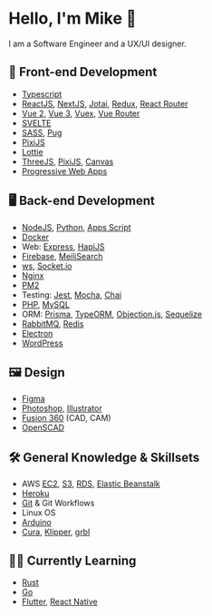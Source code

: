 # Hello, I'm Mike 👋
I am a Software Engineer and a UX/UI designer. 

## 🎨 Front-end Development
- [Typescript](https://www.typescriptlang.org/)
- [ReactJS](https://reactjs.org/), [NextJS](https://nextjs.org/), [Jotai](https://jotai.org/), [Redux](https://redux.js.org/), [React Router](https://reactrouter.com/)
- [Vue 2](https://vuejs.org/), [Vue 3](https://v3.vuejs.org/), [Vuex](https://vuex.vuejs.org/), [Vue Router](https://router.vuejs.org/)
- [SVELTE](https://svelte.dev/)
- [SASS](https://sass-lang.com/), [Pug](https://pugjs.org/api/getting-started.html)
- [PixiJS](https://pixijs.com/)
- [Lottie](https://lottiefiles.com/)
- [ThreeJS](https://threejs.org/), [PixiJS](https://pixijs.com/), [Canvas](https://developer.mozilla.org/en-US/docs/Web/API/Canvas_API)
- [Progressive Web Apps](https://developer.mozilla.org/en-US/docs/Web/Progressive_web_apps)

## 🖥️ Back-end Development
- [NodeJS](https://nodejs.org/), [Python](https://www.python.org/), [Apps Script](https://developers.google.com/apps-script)
- [Docker](https://www.docker.com/)
- Web: [Express](https://expressjs.com/), [HapiJS](https://hapi.dev/)
- [Firebase](https://firebase.google.com/), [MeiliSearch](https://www.meilisearch.com/)
- [ws](https://github.com/websockets/ws), [Socket.io](https://socket.io/)
- [Nginx](https://www.nginx.com/)
- [PM2](https://pm2.keymetrics.io/docs/usage/quick-start/)
- Testing: [Jest](https://jestjs.io/), [Mocha](https://mochajs.org/), [Chai](https://www.chaijs.com/)
- [PHP](https://www.php.net/), [MySQL](https://www.mysql.com/)
- ORM: [Prisma](https://www.prisma.io/), [TypeORM](https://typeorm.io/), [Objection.js](https://vincit.github.io/objection.js/), [Sequelize](https://sequelize.org/)
- [RabbitMQ](https://www.rabbitmq.com/), [Redis](https://redis.io/)
- [Electron](https://www.electronjs.org/)
- [WordPress](https://wordpress.com/)

## 🖼️ Design
- [Figma](https://figma.com/)
- [Photoshop](https://www.adobe.com/sea/products/photoshop.html), [Illustrator](https://www.adobe.com/sea/products/illustrator.html)
- [Fusion 360](https://asean.autodesk.com/products/fusion-360/overview) (CAD, CAM)
- [OpenSCAD](https://openscad.org/)

## 🛠️ General Knowledge & Skillsets
- AWS [EC2](https://aws.amazon.com/ec2/), [S3](https://aws.amazon.com/s3/), [RDS](https://aws.amazon.com/rds/), [Elastic Beanstalk](https://aws.amazon.com/elasticbeanstalk/)
- [Heroku](https://www.heroku.com/)
- [Git](https://git-scm.com/) & Git Workflows
- Linux OS
- [Arduino](https://www.arduino.cc/)
- [Cura](https://ultimaker.com/software/ultimaker-cura), [Klipper](https://www.klipper3d.org/), [grbl](https://github.com/grbl/grbl)

## 🧑‍💻 Currently Learning
- [Rust](https://www.rust-lang.org/)
- [Go](https://go.dev/)
- [Flutter](https://flutter.dev/), [React Native](https://reactnative.dev/)
